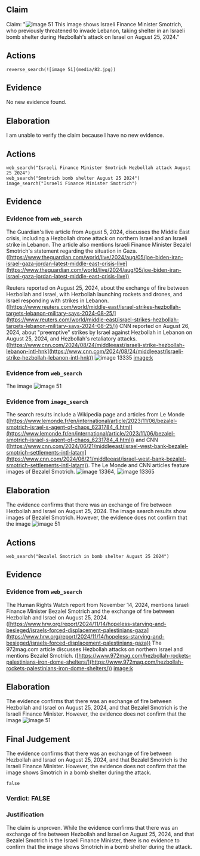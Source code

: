 ## Claim
Claim: "![image 51](media/82.jpg) This image shows Israeli Finance Minister Smotrich, who previously threatened to invade Lebanon, taking shelter in an Israeli bomb shelter during Hezbollah's attack on Israel on August 25, 2024."

## Actions
```
reverse_search(![image 51](media/82.jpg))
```

## Evidence
No new evidence found.

## Elaboration
I am unable to verify the claim because I have no new evidence.


## Actions
```
web_search("Israeli Finance Minister Smotrich Hezbollah attack August 25 2024")
web_search("Smotrich bomb shelter August 25 2024")
image_search("Israeli Finance Minister Smotrich")
```

## Evidence
### Evidence from `web_search`
The Guardian's live article from August 5, 2024, discusses the Middle East crisis, including a Hezbollah drone attack on northern Israel and an Israeli strike in Lebanon. The article also mentions Israeli Finance Minister Bezalel Smotrich's statement regarding the situation in Gaza. ([https://www.theguardian.com/world/live/2024/aug/05/joe-biden-iran-israel-gaza-jordan-latest-middle-east-crisis-live](https://www.theguardian.com/world/live/2024/aug/05/joe-biden-iran-israel-gaza-jordan-latest-middle-east-crisis-live))

Reuters reported on August 25, 2024, about the exchange of fire between Hezbollah and Israel, with Hezbollah launching rockets and drones, and Israel responding with strikes in Lebanon. ([https://www.reuters.com/world/middle-east/israel-strikes-hezbollah-targets-lebanon-military-says-2024-08-25/](https://www.reuters.com/world/middle-east/israel-strikes-hezbollah-targets-lebanon-military-says-2024-08-25/)) CNN reported on August 26, 2024, about "preemptive" strikes by Israel against Hezbollah in Lebanon on August 25, 2024, and Hezbollah's retaliatory attacks. ([https://www.cnn.com/2024/08/24/middleeast/israeli-strike-hezbollah-lebanon-intl-hnk](https://www.cnn.com/2024/08/24/middleeast/israeli-strike-hezbollah-lebanon-intl-hnk)) ![image 13335](media/2025-08-31_15-58-1756655883-257199.jpg) <image:k>


### Evidence from `web_search`
The image ![image 51](media/82.jpg)

### Evidence from `image_search`
The search results include a Wikipedia page and articles from Le Monde ([https://www.lemonde.fr/en/international/article/2023/11/06/bezalel-smotrich-israel-s-agent-of-chaos_6231784_4.html](https://www.lemonde.fr/en/international/article/2023/11/06/bezalel-smotrich-israel-s-agent-of-chaos_6231784_4.html)) and CNN ([https://www.cnn.com/2024/06/21/middleeast/israel-west-bank-bezalel-smotrich-settlements-intl-latam](https://www.cnn.com/2024/06/21/middleeast/israel-west-bank-bezalel-smotrich-settlements-intl-latam)). The Le Monde and CNN articles feature images of Bezalel Smotrich. ![image 13364](media/2025-08-31_15-59-1756655999-284208.jpg), ![image 13365](media/2025-08-31_15-59-1756655999-438384.jpg)


## Elaboration
The evidence confirms that there was an exchange of fire between Hezbollah and Israel on August 25, 2024. The image search results show images of Bezalel Smotrich. However, the evidence does not confirm that the image ![image 51](media/82.jpg)

## Actions
```
web_search("Bezalel Smotrich in bomb shelter August 25 2024")
```

## Evidence
### Evidence from `web_search`
The Human Rights Watch report from November 14, 2024, mentions Israeli Finance Minister Bezalel Smotrich and the exchange of fire between Hezbollah and Israel on August 25, 2024. ([https://www.hrw.org/report/2024/11/14/hopeless-starving-and-besieged/israels-forced-displacement-palestinians-gaza](https://www.hrw.org/report/2024/11/14/hopeless-starving-and-besieged/israels-forced-displacement-palestinians-gaza)) The 972mag.com article discusses Hezbollah attacks on northern Israel and mentions Bezalel Smotrich. ([https://www.972mag.com/hezbollah-rockets-palestinians-iron-dome-shelters/](https://www.972mag.com/hezbollah-rockets-palestinians-iron-dome-shelters/)) <image:k>


## Elaboration
The evidence confirms that there was an exchange of fire between Hezbollah and Israel on August 25, 2024, and that Bezalel Smotrich is the Israeli Finance Minister. However, the evidence does not confirm that the image ![image 51](media/82.jpg)

## Final Judgement
The evidence confirms that there was an exchange of fire between Hezbollah and Israel on August 25, 2024, and that Bezalel Smotrich is the Israeli Finance Minister. However, the evidence does not confirm that the image shows Smotrich in a bomb shelter during the attack.

`false`

### Verdict: FALSE

### Justification
The claim is unproven. While the evidence confirms that there was an exchange of fire between Hezbollah and Israel on August 25, 2024, and that Bezalel Smotrich is the Israeli Finance Minister, there is no evidence to confirm that the image shows Smotrich in a bomb shelter during the attack.
